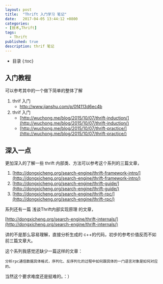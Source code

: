 ```yaml
---
layout: post
title:  "Thrift 入门学习 笔记"
date:   2017-04-05 13:44:12 +0800
categories:
- [技术,Thrift]
tags:
  - Thrift
published: true
description: thrif 笔记
---
```

* 目录
{:toc}


## 入门教程
可以参考其中的一个做下简单的整体了解

1. thrif 入门
    - [http://www.jianshu.com/p/0f4113d6ec4b  ](http://www.jianshu.com/p/0f4113d6ec4b  )
2. thrif 入门
   - [http://wuchong.me/blog/2015/10/07/thrift-induction/](http://wuchong.me/blog/2015/10/07/thrift-induction/)
   - [http://wuchong.me/blog/2015/10/07/thrift-practice/](http://wuchong.me/blog/2015/10/07/thrift-practice/)

## 深入一点
更加深入的了解一些 thrift 内部类、方法可以参考这个系列的三篇文章，

1. [http://dongxicheng.org/search-engine/thrift-framework-intro/](http://dongxicheng.org/search-engine/thrift-framework-intro/)
2. [http://dongxicheng.org/search-engine/thrift-guide/](http://dongxicheng.org/search-engine/thrift-guide/)
3. [http://dongxicheng.org/search-engine/thrift-rpc/](http://dongxicheng.org/search-engine/thrift-rpc/)


系列还有一篇 浅谈Thrift内部实现原理 的文章，

​[http://dongxicheng.org/search-engine/thrift-internals/](http://dongxicheng.org/search-engine/thrift-internals/)


讲的不是那么容易理解，直接分析生成的 c++的代码，初步的参考价值反而不如前三篇文章大。

这个系列我感觉还缺少一篇这样的文章：

    分析rpc通信数据具体格式，序列化、反序列化的过程中如何跟具体的一门语言对象是如何对应的。

当然这个要求难度还是挺难的。：）
